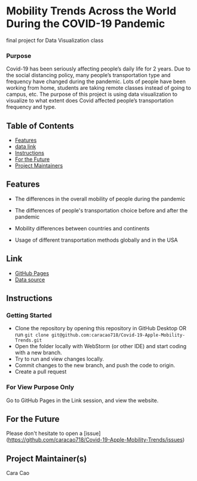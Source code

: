 # Mobility Trends Across the World During the COVID-19 Pandemic
final project for Data Visualization class

### Purpose
Covid-19 has been seriously affecting people’s daily life for 2 years. 
Due to the social distancing policy, many people’s transportation type and frequency 
have changed during the pandemic. Lots of people have been working from home, 
students are taking remote classes instead of going to campus, etc. 
The purpose of this project is using data visualization to visualize to what extent 
does Covid affected people’s transportation frequency and type.

## Table of Contents
 - [Features](#features)
 - [data link](#link)
 - [Instructions](#instructions)
 - [For the Future](#for-the-future)
 - [Project Maintainers](#project-maintainers)

## Features
 + The differences in the overall mobility of people during the pandemic

 + The differences of people's transportation choice before and after the pandemic
 + Mobility differences between countries and continents
 + Usage of different transportation methods globally and in the USA

## Link
 + [GitHub Pages](https://caracao718.github.io/Covid-19-Apple-Mobility-Trends/)
 + [Data source](https://covid19.apple.com/mobility)

## Instructions

### Getting Started 
 + Clone the repository by opening this repository in GitHub Desktop OR run `git clone git@github.com:caracao718/Covid-19-Apple-Mobility-Trends.git`
 + Open the folder locally with WebStorm (or other IDE) and start coding with a new branch.
 + Try to run and view changes locally.
 + Commit changes to the new branch, and push the code to origin.
 + Create a pull request

### For View Purpose Only

Go to GitHub Pages in the Link session, and view the website.

## For the Future
Please don't hesitate to open a [issue] (https://github.com/caracao718/Covid-19-Apple-Mobility-Trends/issues)

## Project Maintainer(s)
Cara Cao



